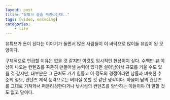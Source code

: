 ```yaml
---
layout: post
title: "유튜브 슬슬 짜증나는데.."
tags: [video, encoding]
categories:
    - life
---
```


유튜브가 돈이 된다는 이야기가 돌면서 많은 사람들이 이 바닥으로 많이들 유입이 된 모양이다.

구체적으로 언급할 이유는 없을 것 같지만 이것도 임시적인 현상이지 싶다. 수백만 뷰 이상이 나오는 컨텐츠를 꾸준히 만들어낼 능력이 있다면 살아남아서 규모를 키울 수도 있을 것 같지만, 대부분은 그 근처도 가기 힘들고 이 정도의 경쟁이라면 남들과 비슷한 수준의 정보, 컨텐츠 제작 능력으로는 버티질 못할 것 같단 생각이다. 하물며 남의 컨텐츠를 그대로 가져와서 퍼블리싱한다거나 낚시성의 컨텐츠를 양산하는 이들이야 더 말할 것도 없고 말이다.
